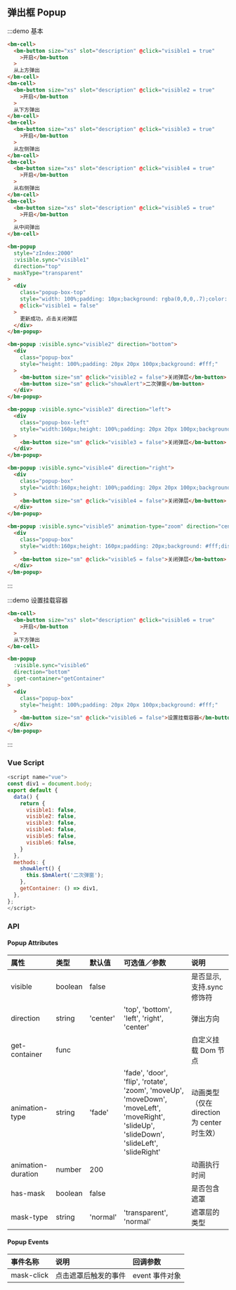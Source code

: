 ## 弹出框 Popup

:::demo 基本

```html
<bm-cell>
  <bm-button size="xs" slot="description" @click="visible1 = true"
    >开启</bm-button
  >
  从上方弹出
</bm-cell>
<bm-cell>
  <bm-button size="xs" slot="description" @click="visible2 = true"
    >开启</bm-button
  >
  从下方弹出
</bm-cell>
<bm-cell>
  <bm-button size="xs" slot="description" @click="visible3 = true"
    >开启</bm-button
  >
  从左侧弹出
</bm-cell>
<bm-cell>
  <bm-button size="xs" slot="description" @click="visible4 = true"
    >开启</bm-button
  >
  从右侧弹出
</bm-cell>
<bm-cell>
  <bm-button size="xs" slot="description" @click="visible5 = true"
    >开启</bm-button
  >
  从中间弹出
</bm-cell>

<bm-popup
  style="zIndex:2000"
  :visible.sync="visible1"
  direction="top"
  maskType="transparent"
>
  <div
    class="popup-box-top"
    style="width: 100%;padding: 10px;background: rgba(0,0,0,.7);color: #fff;font-size: 14px;text-align: center;"
    @click="visible1 = false"
  >
    更新成功，点击关闭弹层
  </div>
</bm-popup>

<bm-popup :visible.sync="visible2" direction="bottom">
  <div
    class="popup-box"
    style="height: 100%;padding: 20px 20px 100px;background: #fff;"
  >
    <bm-button size="sm" @click="visible2 = false">关闭弹层</bm-button>
    <bm-button size="sm" @click="showAlert">二次弹窗</bm-button>
  </div>
</bm-popup>

<bm-popup :visible.sync="visible3" direction="left">
  <div
    class="popup-box-left"
    style="width:160px;height: 100%;padding: 20px 20px 100px;background: #fff;"
  >
    <bm-button size="sm" @click="visible3 = false">关闭弹层</bm-button>
  </div>
</bm-popup>

<bm-popup :visible.sync="visible4" direction="right">
  <div
    class="popup-box"
    style="width:160px;height: 100%;padding: 20px 20px 100px;background: #fff;"
  >
    <bm-button size="sm" @click="visible4 = false">关闭弹层</bm-button>
  </div>
</bm-popup>

<bm-popup :visible.sync="visible5" animation-type="zoom" direction="center">
  <div
    class="popup-box"
    style="width:160px;height: 160px;padding: 20px;background: #fff;display: flex;justify-content: center;align-items: center;"
  >
    <bm-button size="sm" @click="visible5 = false">关闭弹层</bm-button>
  </div>
</bm-popup>
```

:::

:::demo 设置挂载容器

```html
<bm-cell>
  <bm-button size="xs" slot="description" @click="visible6 = true"
    >开启</bm-button
  >
  从下方弹出
</bm-cell>

<bm-popup
  :visible.sync="visible6"
  direction="bottom"
  :get-container="getContainer"
>
  <div
    class="popup-box"
    style="height: 100%;padding: 20px 20px 100px;background: #fff;"
  >
    <bm-button size="sm" @click="visible6 = false">设置挂载容器</bm-button>
  </div>
</bm-popup>
```

:::

### Vue Script

```javascript
<script name="vue">
const div1 = document.body;
export default {
  data() {
    return {
      visible1: false,
      visible2: false,
      visible3: false,
      visible4: false,
      visible5: false,
      visible6: false,
    }
  },
  methods: {
    showAlert() {
      this.$bmAlert('二次弹窗');
    },
    getContainer: () => div1,
  },
};
</script>
```

### API

#### Popup Attributes

| 属性               | 类型    | 默认值   | 可选值／参数                                                                                                                               | 说明                                        |
| :----------------- | :------ | :------- | :----------------------------------------------------------------------------------------------------------------------------------------- | :------------------------------------------ |
| visible            | boolean | false    |                                                                                                                                            | 是否显示, 支持.sync 修饰符                  |
| direction          | string  | 'center' | 'top', 'bottom', 'left', 'right', 'center'                                                                                                 | 弹出方向                                    |
| get-container      | func    |          |                                                                                                                                            | 自定义挂载 Dom 节点                         |
| animation-type     | string  | 'fade'   | 'fade', 'door', 'flip', 'rotate', 'zoom', 'moveUp', 'moveDown', 'moveLeft', 'moveRight', 'slideUp', 'slideDown', 'slideLeft', 'slideRight' | 动画类型（仅在 direction 为 center 时生效） |
| animation-duration | number  | 200      |                                                                                                                                            | 动画执行时间                                |
| has-mask           | boolean | false    |                                                                                                                                            | 是否包含遮罩                                |
| mask-type          | string  | 'normal' | 'transparent', 'normal'                                                                                                                    | 遮罩层的类型                                |

#### Popup Events

| 事件名称   | 说明                 | 回调参数       |
| :--------- | :------------------- | :------------- |
| mask-click | 点击遮罩后触发的事件 | event 事件对象 |
